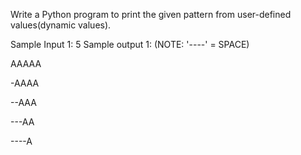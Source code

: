 Write a Python program to print the given pattern from user-defined values(dynamic values).

Sample Input 1:
5
Sample output 1: (NOTE: '----' = SPACE)

AAAAA
 
-AAAA
  
--AAA
   
---AA
    
----A 

